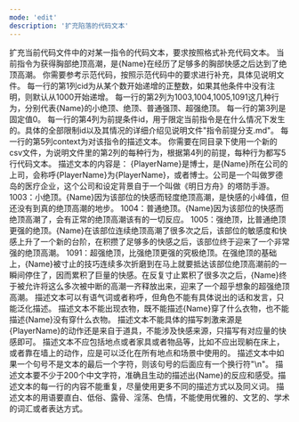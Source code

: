 ```yaml
---
mode: 'edit'
description: '扩充陷落的代码文本'
---
```

扩充当前代码文件中的对某一指令的代码文本，要求按照格式补充代码文本。
当前指令为获得胸部绝顶高潮，是{Name}在经历了足够多的胸部快感之后达到了绝顶高潮。
你需要参考示范代码，按照示范代码中的要求进行补充，具体见说明文件。
每一行的第1列cid为从某个数开始递增的正整数，如果其他条件中没有注明，则默认从1000开始递增。
每一行的第2列为1003,1004,1005,1091这几种行为，分别代表{Name}的小绝顶、绝顶、普通强顶、超强绝顶。
每一行的第3列是固定值0。
每一行的第4列为前提条件id，用于限定当前指令是在什么情况下发生的。具体的全部限制id以及其情况的详细介绍见说明文件"指令前提分支.md"。
每一行的第5列context为对该指令的描述文本。
你需要在同目录下使用一个新的csv文件，为说明文件里的第2列的每种行为，根据第4列的前提，每种行为都写5行代码文本。
描述文本的内容是：
{PlayerName}是博士，是{Name}所在公司的上司，会称呼{PlayerName}为{PlayerName}，或者博士。公司是一个叫做罗德岛的医疗企业，这个公司和设定背景自于一个叫做《明日方舟》的塔防手游。
1003：小绝顶。{Name}因为该部位的快感而轻度绝顶高潮，是快感的小峰值，但还没有到真的绝顶高潮的地步。
1004：普通绝顶。{Name}因为该部位的快感而绝顶高潮了，会有正常的绝顶高潮该有的一切反应。
1005：强绝顶，比普通绝顶更强的绝顶。{Name}在该部位连续绝顶高潮了很多次之后，该部位的敏感度和快感上升了一个新的台阶，在积攒了足够多的快感之后，该部位终于迎来了一个非常强的绝顶高潮。
1091：超强绝顶，比强绝顶更强的究极绝顶。在强绝顶的基础上，{Name}被寸止的技巧连续多次折磨到在马上就要抵达该部位绝顶高潮前的一瞬间停住了，因而累积了巨量的快感。在反复寸止累积了很多次之后，{Name}终于被允许将这么多次被中断的高潮一齐释放出来，迎来了一个超乎想象的超强绝顶高潮。
描述文本可以有语气词或者称呼，但角色不能有具体说出的话和发言，只能泛化描述。
描述文本不能出现衣物，既不能描述{Name}穿了什么衣物，也不能描述{Name}没有穿什么衣物。
描述文本不能具体的描写刺激来源是{PlayerName}的动作还是来自于道具，不能涉及快感来源，只描写有对应量的快感即可。
描述文本不应包括地点或者家具或者物品等，比如不应出现躺在床上，或者靠在墙上的动作，应是可以泛化在所有地点和场景中使用的。
描述文本中如果一个句号不是文本的最后一个字符，则该句号的后面应有一个换行符"\n"。
描述文本要不少于200个中文字符，准确且生动的描述出{Name}的反应和感受。描述文本的每一行的内容不能重复，尽量使用更多不同的描述方式以及同义词。
描述文本的用语要直白、低俗、露骨、淫荡、色情，不能使用优雅的、文艺的、学术的词汇或者表达方式。